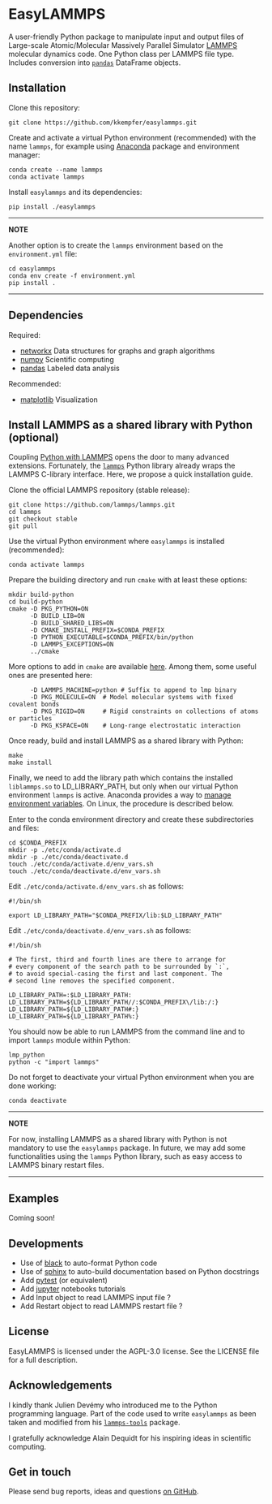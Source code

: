 EasyLAMMPS
==========

A user-friendly Python package to manipulate input and output files of Large-scale Atomic/Molecular Massively Parallel
Simulator [LAMMPS](https://lammps.sandia.gov/doc/Manual.html) molecular dynamics code. One Python class per LAMMPS file type. Includes conversion into [`pandas`](http://pandas.pydata.org) DataFrame objects.


Installation
------------

Clone this repository:

    git clone https://github.com/kkempfer/easylammps.git

Create and activate a virtual Python environment (recommended) with the name `lammps`, for example using [Anaconda](https://docs.anaconda.com/) package and environment manager:

    conda create --name lammps
    conda activate lammps

Install `easylammps` and its dependencies:

    pip install ./easylammps

---
**NOTE**

Another option is to create the `lammps` environment based on the `environment.yml` file:

    cd easylammps
    conda env create -f environment.yml
    pip install .

---


Dependencies
------------

Required:

* [networkx](https://networkx.github.io/) Data structures for graphs and graph algorithms
* [numpy](https://docs.scipy.org/doc/numpy/reference/) Scientific computing
* [pandas](https://pandas.pydata.org/) Labeled data analysis

Recommended:

* [matplotlib](https://matplotlib.org/) Visualization


Install LAMMPS as a shared library with Python (optional)
---------------------------------------------------------

Coupling [Python with LAMMPS]([https://lammps.sandia.gov/doc/Python_head.html) opens the door to many advanced extensions. Fortunately, the [`lammps`](https://lammps.sandia.gov/doc/Python_module.html) Python library already wraps the LAMMPS C-library interface. Here, we propose a quick installation guide.

Clone the official LAMMPS repository (stable release):

    git clone https://github.com/lammps/lammps.git
    cd lammps
    git checkout stable
    git pull

Use the virtual Python environment where `easylammps` is installed (recommended):

    conda activate lammps

Prepare the building directory and run `cmake` with at least these options:

    mkdir build-python
    cd build-python
    cmake -D PKG_PYTHON=ON
          -D BUILD_LIB=ON
          -D BUILD_SHARED_LIBS=ON
          -D CMAKE_INSTALL_PREFIX=$CONDA_PREFIX
          -D PYTHON_EXECUTABLE=$CONDA_PREFIX/bin/python
          -D LAMMPS_EXCEPTIONS=ON
          ../cmake

More options to add in `cmake` are available [here](https://lammps.sandia.gov/doc/Build.html). Among them, some useful ones are presented here:

          -D LAMMPS_MACHINE=python # Suffix to append to lmp binary
          -D PKG_MOLECULE=ON  # Model molecular systems with fixed covalent bonds
          -D PKG_RIGID=ON     # Rigid constraints on collections of atoms or particles
          -D PKG_KSPACE=ON    # Long-range electrostatic interaction

Once ready, build and install LAMMPS as a shared library with Python:

    make
    make install

Finally, we need to add the library path which contains the installed `liblammps.so` to LD_LIBRARY_PATH, but only when our virtual Python environment `lammps` is active. Anaconda provides a way to [manage environment variables](https://conda.io/projects/conda/en/latest/user-guide/tasks/manage-environments.html#saving-environment-variables). On Linux, the procedure is described below.

Enter to the conda environment directory and create these subdirectories and files:

    cd $CONDA_PREFIX
    mkdir -p ./etc/conda/activate.d
    mkdir -p ./etc/conda/deactivate.d
    touch ./etc/conda/activate.d/env_vars.sh
    touch ./etc/conda/deactivate.d/env_vars.sh

Edit `./etc/conda/activate.d/env_vars.sh` as follows:

    #!/bin/sh

    export LD_LIBRARY_PATH="$CONDA_PREFIX/lib:$LD_LIBRARY_PATH"

Edit `./etc/conda/deactivate.d/env_vars.sh` as follows:

    #!/bin/sh

    # The first, third and fourth lines are there to arrange for
    # every component of the search path to be surrounded by `:`,
    # to avoid special-casing the first and last component. The
    # second line removes the specified component.

    LD_LIBRARY_PATH=:$LD_LIBRARY_PATH:
    LD_LIBRARY_PATH=${LD_LIBRARY_PATH//:$CONDA_PREFIX\/lib:/:}
    LD_LIBRARY_PATH=${LD_LIBRARY_PATH#:}
    LD_LIBRARY_PATH=${LD_LIBRARY_PATH%:}

You should now be able to run LAMMPS from the command line and to import `lammps` module within Python:

    lmp_python
    python -c "import lammps"

Do not forget to deactivate your virtual Python environment when you are done working:

    conda deactivate

---
**NOTE**

For now, installing LAMMPS as a shared library with Python is not mandatory to use the `easylammps` package. In future, we may add some functionalities using the `lammps` Python library, such as easy access to LAMMPS binary restart files.

---


Examples
--------

Coming soon!


Developments
------------

* Use of [black](https://black.readthedocs.io/) to auto-format Python code
* Use of [sphinx](https://www.sphinx-doc.org/) to auto-build documentation based on Python docstrings
* Add [pytest](https://docs.pytest.org/) (or equivalent)
* Add [jupyter](https://jupyter.org/) notebooks tutorials
* Add Input object to read LAMMPS input file ?
* Add Restart object to read LAMMPS restart file ?


License
-------

EasyLAMMPS is licensed under the AGPL-3.0 license. See the LICENSE file for a full description.


Acknowledgements
----------------

I kindly thank Julien Devémy who introduced me to the Python programming language. Part of the code used to write `easylammps` as been taken and modified from his [`lammps-tools`](https://github.com/jdevemy/lammps-tools) package.

I gratefully acknowledge Alain Dequidt for his inspiring ideas in scientific computing.


Get in touch
------------

Please send bug reports, ideas and questions [on GitHub](https://github.com/kkempfer/easylammps).
